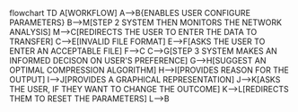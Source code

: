 
  
flowchart TD
    A[WORKFLOW]
    A-->B{ENABLES USER 
    CONFIGURE PARAMETERS}
    B-->M[STEP 2 SYSTEM THEN MONITORS THE NETWORK ANALYSIS]
    M-->C[REDIRECTS THE USER TO 
    ENTER THE DATA TO TRANSFER]
    C-->E[INVALID FILE FORMAT]
    E-->F[ASKS THE USER TO ENTER AN ACCEPTABLE FILE]
    F-->C
   C-->G[STEP 3
   SYSTEM MAKES AN INFORMED 
   DECISON ON USER'S PREFERENCE]
   G-->H[SUGGEST AN OPTIMAL COMPRESSION
    ALGORITHM]
    H-->I[PROVIDES REASON FOR THE OUTPUT]
    I-->J[PROVIDES A GRAPHICAL REPRESENTATION]
    J-->K[ASKS THE USER, IF THEY WANT TO 
    CHANGE THE OUTCOME]
    K-->L[REDIRECTS THEM TO RESET THE PARAMETERS]
    L-->B
